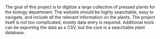 The goal of this project is to digitize a large collection of pressed
plants for the biology department. The website should be highly
searchable, easy to navigate, and include all the relevant
information on the plants. The project itself is not too
complicated, mostly data entry is required. Additional tools can
be exporting the data as a CSV, but the core is a searchable plant
database.
